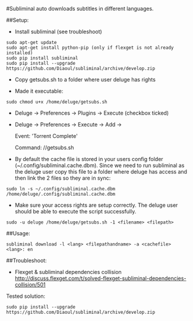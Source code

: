 #Subliminal auto downloads subtitles in different languages.

##Setup:

- Install subliminal (see troubleshoot)
```
sudo apt-get update
sudo apt-get install python-pip (only if flexget is not already installed)
sudo pip install subliminal
sudo pip install --upgrade https://github.com/Diaoul/subliminal/archive/develop.zip
```

- Copy getsubs.sh to a folder where user deluge has rights

- Made it executable:
```
sudo chmod u+x /home/deluge/getsubs.sh
```

- Deluge -> Preferences -> Plugins -> Execute (checkbox ticked)
- Deluge -> Preferences -> Execute -> Add ->

  Event: 'Torrent Complete'

  Command: /<path>/getsubs.sh

- By default the cache file is stored in your users config folder (~/.config/subliminal.cache.dbm). Since we need to run subliminal as the deluge user copy this file to a folder where deluge has access and then link the 2 files so they are in sync:
```
sudo ln -s ~/.config/subliminal.cache.dbm /home/deluge/.config/subliminal.cache.dbm
```

- Make sure your access rights are setup correctly. The deluge user should be able to execute the script successfully.
```
sudo -u deluge /home/deluge/getsubs.sh -1 <filename> <filepath>
```

##Usage:
```
subliminal download -l <lang> <filepathandname> -a <cachefile>
<lang>: en
```

##Troubleshoot:
- Flexget & subliminal dependencies collision
http://discuss.flexget.com/t/solved-flexget-subliminal-dependencies-collision/501

Tested solution:
```
sudo pip install --upgrade https://github.com/Diaoul/subliminal/archive/develop.zip
```
